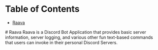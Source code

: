 # Table of Contents
* [Raava](#raava)

<a name="raava"/>
# Raava
Raava is a Discord Bot Application that provides basic server information, server logging, and various other fun text-based commands that users can invoke in their personal Discord Servers.


